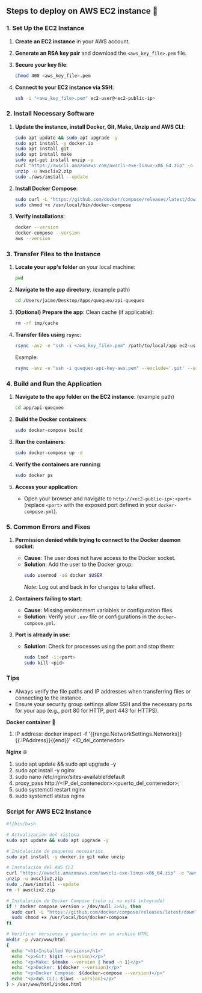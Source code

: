 ## Steps to deploy on AWS EC2 instance 🚀

### **1. Set Up the EC2 Instance**
1. **Create an EC2 instance** in your AWS account.
2. **Generate an RSA key pair** and download the `<aws_key_file>.pem` file.
3. **Secure your key file**:
    ```bash
    chmod 400 <aws_key_file>.pem
    ```

4. **Connect to your EC2 instance via SSH**:
    ```bash
    ssh -i "<aws_key_file>.pem" ec2-user@<ec2-public-ip>
    ```

### **2. Install Necessary Software**
1. **Update the instance, install Docker, Git, Make, Unzip and AWS CLI**:
    ```bash
    sudo apt update && sudo apt upgrade -y
    sudo apt install -y docker.io
    sudo apt install git
    sudo apt install make
    sudo apt-get install unzip -y
    curl "https://awscli.amazonaws.com/awscli-exe-linux-x86_64.zip" -o "awscliv2.zip"
    unzip -u awscliv2.zip
    sudo ./aws/install --update
    ```

2. **Install Docker Compose**:
    ```bash
    sudo curl -L "https://github.com/docker/compose/releases/latest/download/docker-compose-$(uname -s)-$(uname -m)" -o /usr/local/bin/docker-compose
    sudo chmod +x /usr/local/bin/docker-compose
    ```

3. **Verify installations**:
    ```bash
    docker --version
    docker-compose --version
    aws --version
    ```

### **3. Transfer Files to the Instance**
1. **Locate your app's folder** on your local machine:
    ```bash
    pwd
    ```

2. **Navigate to the app directory**.
    (example path)
    ```bash
    cd /Users/jaime/Desktop/Apps/quequeo/api-quequeo
    ```

3. **(Optional) Prepare the app**:
    Clean cache (if applicable):
      ```bash
      rm -rf tmp/cache
      ```

4. **Transfer files using `rsync`**:
    ```bash
    rsync -avz -e "ssh -i <aws_key_file>.pem" /path/to/local/app ec2-user@<ec2-public-ip>:/home/ec2-user/app
    ```
    Example:
    ```bash
    rsync -avz -e "ssh -i quequeo-api-key-aws.pem" --exclude='.git' --exclude='vendor/bundle' /Users/jaime/Desktop/Apps/quequeo/api-quequeo ubuntu@ec2-52-87-226-55.compute-1.amazonaws.com:/home/ubuntu/app
    ```
### **4. Build and Run the Application**

1. **Navigate to the app folder on the EC2 instance**:
(example path)
    ```bash
    cd app/api-quequeo
    ```

2. **Build the Docker containers**:
    ```bash
    sudo docker-compose build
    ```

3. **Run the containers**:
    ```bash
    sudo docker-compose up -d
    ```

4. **Verify the containers are running**:
    ```bash
    sudo docker ps
    ```

5. **Access your application**:
   * Open your browser and navigate to `http://<ec2-public-ip>:<port>` (replace `<port>` with the exposed port defined in your `docker-compose.yml`).

### **5. Common Errors and Fixes**

1. **Permission denied while trying to connect to the Docker daemon socket**:
   * **Cause**: The user does not have access to the Docker socket.
   * **Solution**: Add the user to the Docker group:
      ```bash
      sudo usermod -aG docker $USER
      ```
      *Note*: Log out and back in for changes to take effect.

2. **Containers failing to start**:
   * **Cause**: Missing environment variables or configuration files.
   * **Solution**: Verify your `.env` file or configurations in the `docker-compose.yml`.

3. **Port is already in use**:
   * **Solution**: Check for processes using the port and stop them:
      ```bash
      sudo lsof -i:<port>
      sudo kill <pid>
      ```

### **Tips**
* Always verify the file paths and IP addresses when transferring files or connecting to the instance.
* Ensure your security group settings allow SSH and the necessary ports for your app (e.g., port 80 for HTTP, port 443 for HTTPS).


**Docker container** 🐳
1. IP address: docker inspect -f '{{range.NetworkSettings.Networks}}{{.IPAddress}}{{end}}' <ID_del_contenedor>

**Nginx** 🌐
1. sudo apt update && sudo apt upgrade -y
2. sudo apt install -y nginx
3. sudo nano /etc/nginx/sites-available/default
4. proxy_pass http://<IP_del_contenedor>:<puerto_del_contenedor>;
5. sudo systemctl restart nginx
6. sudo systemctl status nginx




### Script for AWS EC2 Instance

```bash
#!/bin/bash

# Actualización del sistema
sudo apt update && sudo apt upgrade -y

# Instalación de paquetes necesarios
sudo apt install -y docker.io git make unzip

# Instalación del AWS CLI
curl "https://awscli.amazonaws.com/awscli-exe-linux-x86_64.zip" -o "awscliv2.zip"
unzip -u awscliv2.zip
sudo ./aws/install --update
rm -f awscliv2.zip

# Instalación de Docker Compose (solo si no está integrado)
if ! docker compose version > /dev/null 2>&1; then
  sudo curl -L "https://github.com/docker/compose/releases/latest/download/docker-compose-$(uname -s)-$(uname -m)" -o /usr/local/bin/docker-compose
  sudo chmod +x /usr/local/bin/docker-compose
fi

# Verificar versiones y guardarlas en un archivo HTML
mkdir -p /var/www/html
{
  echo "<h1>Installed Versions</h1>"
  echo "<p>Git: $(git --version)</p>"
  echo "<p>Make: $(make --version | head -n 1)</p>"
  echo "<p>Docker: $(docker --version)</p>"
  echo "<p>Docker Compose: $(docker-compose --version)</p>"
  echo "<p>AWS CLI: $(aws --version)</p>"
} > /var/www/html/index.html
```
